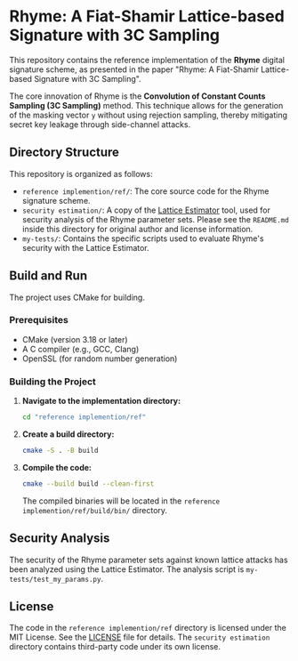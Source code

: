 # Rhyme: A Fiat-Shamir Lattice-based Signature with 3C Sampling

This repository contains the reference implementation of the **Rhyme** digital signature scheme, as presented in the paper "Rhyme: A Fiat-Shamir Lattice-based Signature with 3C Sampling".

The core innovation of Rhyme is the **Convolution of Constant Counts Sampling (3C Sampling)** method. This technique allows for the generation of the masking vector `y` without using rejection sampling, thereby mitigating secret key leakage through side-channel attacks.

## Directory Structure

This repository is organized as follows:

- `reference implemention/ref/`: The core source code for the Rhyme signature scheme.
- `security estimation/`: A copy of the [Lattice Estimator](https://github.com/malb/lattice-estimator) tool, used for security analysis of the Rhyme parameter sets. Please see the `README.md` inside this directory for original author and license information.
- `my-tests/`: Contains the specific scripts used to evaluate Rhyme's security with the Lattice Estimator.

## Build and Run

The project uses CMake for building.

### Prerequisites

- CMake (version 3.18 or later)
- A C compiler (e.g., GCC, Clang)
- OpenSSL (for random number generation)

### Building the Project

1. **Navigate to the implementation directory:**
    
    ```bash
    cd "reference implemention/ref"
    ```
2. **Create a build directory:**
    
    ```bash
    cmake -S . -B build
    ```
3. **Compile the code:**
    
    ```bash
    cmake --build build --clean-first
    ```
    
    The compiled binaries will be located in the `reference implemention/ref/build/bin/` directory.

## Security Analysis

The security of the Rhyme parameter sets against known lattice attacks has been analyzed using the Lattice Estimator. The analysis script is `my-tests/test_my_params.py`.

## License

The code in the `reference implemention/ref` directory is licensed under the MIT License. See the [LICENSE](LICENSE) file for details. The `security estimation` directory contains third-party code under its own license.

